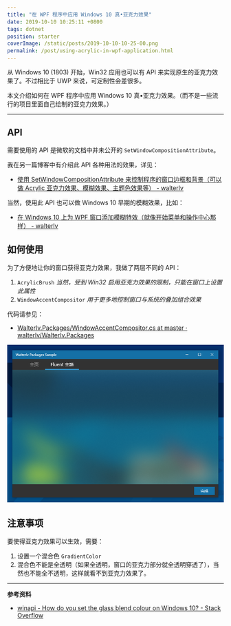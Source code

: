 ```yaml
---
title: "在 WPF 程序中应用 Windows 10 真•亚克力效果"
date: 2019-10-10 10:25:11 +0800
tags: dotnet
position: starter
coverImage: /static/posts/2019-10-10-10-25-00.png
permalink: /post/using-acrylic-in-wpf-application.html
---
```


从 Windows 10 (1803) 开始，Win32 应用也可以有 API 来实现原生的亚克力效果了。不过相比于 UWP 来说，可定制性会差很多。

本文介绍如何在 WPF 程序中应用 Windows 10 真•亚克力效果。（而不是一些流行的项目里面自己绘制的亚克力效果。）

---

<div id="toc"></div>

## API

需要使用的 API 是微软的文档中并未公开的 `SetWindowCompositionAttribute`。

我在另一篇博客中有介绍此 API 各种用法的效果，详见：

- [使用 SetWindowCompositionAttribute 来控制程序的窗口边框和背景（可以做 Acrylic 亚克力效果、模糊效果、主题色效果等） - walterlv](/post/set-window-composition-attribute)

当然，使用此 API 也可以做 Windows 10 早期的模糊效果，比如：

- [在 Windows 10 上为 WPF 窗口添加模糊特效（就像开始菜单和操作中心那样） - walterlv](/post/win10/2017/10/02/wpf-transparent-blur-in-windows-10.html)

## 如何使用

为了方便地让你的窗口获得亚克力效果，我做了两层不同的 API：

1. `AcrylicBrush` *当然，受到 Win32 启用亚克力效果的限制，只能在窗口上设置此属性*
2. `WindowAccentCompositor` *用于更多地控制窗口与系统的叠加组合效果*

代码请参见：

- [Walterlv.Packages/WindowAccentCompositor.cs at master · walterlv/Walterlv.Packages](https://github.com/walterlv/Walterlv.Packages/blob/master/src/Themes/Walterlv.Themes.FluentDesign/Effects/WindowAccentCompositor.cs)

![亚克力效果在 WPF 程序中](/static/posts/2019-10-10-10-25-00.png)

## 注意事项

要使得亚克力效果可以生效，需要：

1. 设置一个混合色 `GradientColor`
2. 混合色不能是全透明（如果全透明，窗口的亚克力部分就全透明穿透了），当然也不能全不透明，这样就看不到亚克力效果了。

---

**参考资料**

- [winapi - How do you set the glass blend colour on Windows 10? - Stack Overflow](https://stackoverflow.com/q/32724187/6233938)


